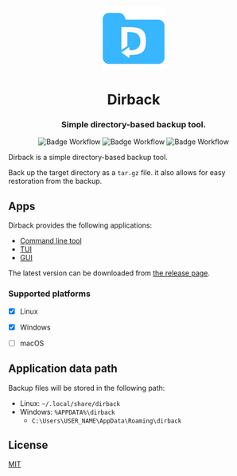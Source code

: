 <div align="center">
  <img src="./crates/bin/gui/icons/128x128.png" alt="dirback logo" width="128" />
  <h1>Dirback</h1>
  <h3>Simple directory-based backup tool.</h3>

  ![Badge Workflow](https://github.com/mitsu-ksgr/dirback/actions/workflows/release.yml/badge.svg)
  ![Badge Workflow](https://github.com/mitsu-ksgr/dirback/actions/workflows/rust.yml/badge.svg)
  ![Badge Workflow](https://github.com/mitsu-ksgr/dirback/actions/workflows/gui-frontend.yml/badge.svg)
</div>


Dirback is a simple directory-based backup tool.

Back up the target directory as a `tar.gz` file.
it also allows for easy restoration from the backup.


## Apps
Dirback provides the following applications:

- [Command line tool](./crates/bin/cmd/README.md)
- [TUI](./crates/bin/tui/README.md)
- [GUI](./crates/bin/gui/README.md)

The latest version can be downloaded from [the release page](https://github.com/mitsu-ksgr/dirback/releases).

### Supported platforms
- [x] Linux
- [x] Windows
- [ ] macOS


## Application data path
Backup files will be stored in the following path:

- Linux: `~/.local/share/dirback`
- Windows: `%APPDATA%\dirback`
  - `C:\Users\USER_NAME\AppData\Roaming\dirback`


## License
[MIT](./LICENSE)

